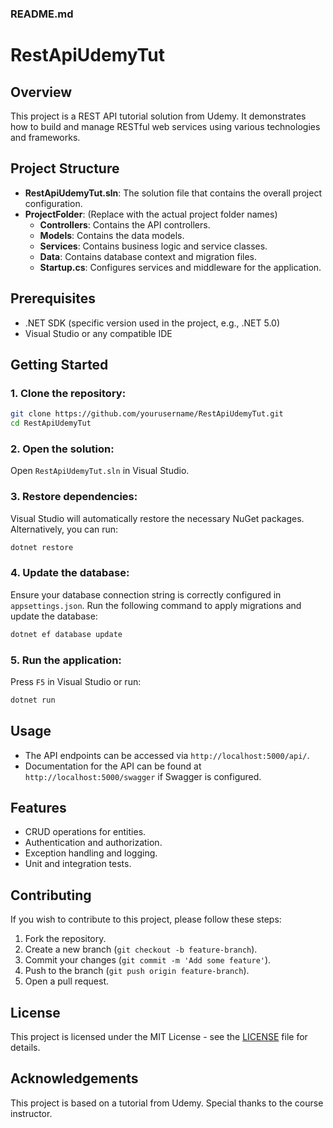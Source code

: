 ### README.md

# RestApiUdemyTut

## Overview
This project is a REST API tutorial solution from Udemy. It demonstrates how to build and manage RESTful web services using various technologies and frameworks.

## Project Structure
- **RestApiUdemyTut.sln**: The solution file that contains the overall project configuration.
- **ProjectFolder**: (Replace with the actual project folder names)
  - **Controllers**: Contains the API controllers.
  - **Models**: Contains the data models.
  - **Services**: Contains business logic and service classes.
  - **Data**: Contains database context and migration files.
  - **Startup.cs**: Configures services and middleware for the application.

## Prerequisites
- .NET SDK (specific version used in the project, e.g., .NET 5.0)
- Visual Studio or any compatible IDE

## Getting Started

### 1. Clone the repository:
```bash
git clone https://github.com/yourusername/RestApiUdemyTut.git
cd RestApiUdemyTut
```

### 2. Open the solution:
Open `RestApiUdemyTut.sln` in Visual Studio.

### 3. Restore dependencies:
Visual Studio will automatically restore the necessary NuGet packages. Alternatively, you can run:
```bash
dotnet restore
```

### 4. Update the database:
Ensure your database connection string is correctly configured in `appsettings.json`. Run the following command to apply migrations and update the database:
```bash
dotnet ef database update
```

### 5. Run the application:
Press `F5` in Visual Studio or run:
```bash
dotnet run
```

## Usage
- The API endpoints can be accessed via `http://localhost:5000/api/`.
- Documentation for the API can be found at `http://localhost:5000/swagger` if Swagger is configured.

## Features
- CRUD operations for entities.
- Authentication and authorization.
- Exception handling and logging.
- Unit and integration tests.

## Contributing
If you wish to contribute to this project, please follow these steps:
1. Fork the repository.
2. Create a new branch (`git checkout -b feature-branch`).
3. Commit your changes (`git commit -m 'Add some feature'`).
4. Push to the branch (`git push origin feature-branch`).
5. Open a pull request.

## License
This project is licensed under the MIT License - see the [LICENSE](LICENSE) file for details.

## Acknowledgements
This project is based on a tutorial from Udemy. Special thanks to the course instructor.
